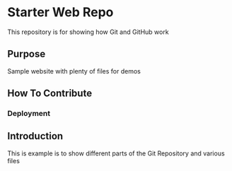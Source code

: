 # Starter Web Repo

This repository is for showing how Git and GitHub work

## Purpose

Sample website with plenty of files for demos

## How To Contribute

### Deployment

## Introduction
This is example is to show different parts of the Git Repository and various files